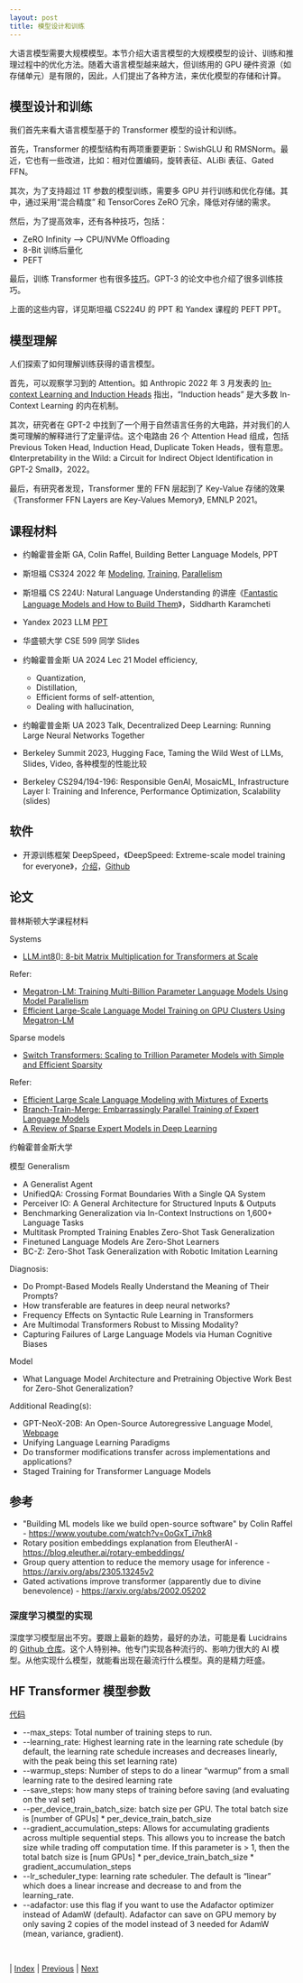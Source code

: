 ```yaml
---
layout: post
title: 模型设计和训练
---
```


大语言模型需要大规模模型。本节介绍大语言模型的大规模模型的设计、训练和推理过程中的优化方法。随着大语言模型越来越大，但训练用的 GPU 硬件资源（如存储单元）是有限的，因此，人们提出了各种方法，来优化模型的存储和计算。

## 模型设计和训练

我们首先来看大语言模型基于的 Transformer 模型的设计和训练。

首先，Transformer 的模型结构有两项重要更新：SwishGLU 和 RMSNorm。最近，它也有一些改进，比如：相对位置编码，旋转表征、ALiBi 表征、Gated FFN。

其次，为了支持超过 1T 参数的模型训练，需要多 GPU 并行训练和优化存储。其中，通过采用“混合精度” 和 TensorCores ZeRO 冗余，降低对存储的需求。

然后，为了提高效率，还有各种技巧，包括：
- ZeRO Infinity —> CPU/NVMe Offloading
- 8-Bit 训练后量化
- PEFT

最后，训练 Transformer 也有很多[技巧](https://arxiv.org/abs/1804.00247)。GPT-3 的论文中也介绍了很多训练技巧。

上面的这些内容，详见斯坦福 CS224U 的 PPT 和 Yandex 课程的 PEFT PPT。

## 模型理解

人们探索了如何理解训练获得的语言模型。

首先，可以观察学习到的 Attention。如 Anthropic 2022 年 3 月发表的 [In-context Learning and Induction Heads](https://transformer-circuits.pub/2022/in-context-learning-and-induction-heads/index.html) 指出，“Induction heads” 是大多数 In-Context Learning 的内在机制。

其次，研究者在 GPT-2 中找到了一个用于自然语言任务的大电路，并对我们的人类可理解的解释进行了定量评估。这个电路由 26 个 Attention Head 组成，包括 Previous Token Head, Induction Head, Duplicate Token Heads，很有意思。《Interpretability in the Wild: a Circuit for Indirect Object Identification in GPT-2 Small》，2022。

最后，有研究者发现，Transformer 里的 FFN 层起到了 Key-Value 存储的效果《Transformer FFN Layers are Key-Values Memory》, EMNLP 2021。

## 课程材料

- 约翰霍普金斯 GA, Colin Raffel, Building Better Language Models, PPT

- 斯坦福 CS324 2022 年 [Modeling](https://stanford-cs324.github.io/winter2022/lectures/modeling/), [Training](https://stanford-cs324.github.io/winter2022/lectures/training/), [Parallelism](https://stanford-cs324.github.io/winter2022/lectures/parallelism/)

- 斯坦福 CS 224U: Natural Language Understanding 的讲座《[Fantastic Language Models and How to Build Them](https://web.stanford.edu/class/cs224u/slides/sidd-fantastic-lms-cs224u.pdf)》，Siddharth Karamcheti

- Yandex 2023 LLM [PPT](https://drive.google.com/file/d/1IOx71suOn8uF_AbNrPhQxjnNNA5UGQY1/view?usp=share_link)

- 华盛顿大学 CSE 599 同学 Slides

- 约翰霍普金斯 UA 2024 Lec 21 Model efficiency,
    - Quantization,
    - Distillation,
    - Efficient forms of self-attention,
    - Dealing with hallucination,

- 约翰霍普金斯 UA 2023 Talk, Decentralized Deep Learning: Running Large Neural Networks Together

- Berkeley Summit 2023, Hugging Face, Taming the Wild West of LLMs, Slides, Video, 各种模型的性能比较

- Berkeley CS294/194-196: Responsible GenAI, MosaicML, Infrastructure Layer I: Training and Inference, Performance Optimization, Scalability (slides)

## 软件

- 开源训练框架 DeepSpeed，《DeepSpeed: Extreme-scale model training for everyone》，[介绍](https://www.microsoft.com/en-us/research/blog/deepspeed-extreme-scale-model-training-for-everyone/)，[Github](https://github.com/microsoft/DeepSpeed)

## 论文

普林斯顿大学课程材料

Systems
- [LLM.int8(): 8-bit Matrix Multiplication for Transformers at Scale](https://arxiv.org/pdf/2208.07339.pdf)

Refer:
- [Megatron-LM: Training Multi-Billion Parameter Language Models Using Model Parallelism](https://arxiv.org/pdf/1909.08053.pdf)
- [Efficient Large-Scale Language Model Training on GPU Clusters Using Megatron-LM](https://arxiv.org/pdf/2104.04473.pdf)

Sparse models
- [Switch Transformers: Scaling to Trillion Parameter Models with Simple and Efficient Sparsity](https://jmlr.org/papers/volume23/21-0998/21-0998.pdf)

Refer:
- [Efficient Large Scale Language Modeling with Mixtures of Experts](https://arxiv.org/pdf/2112.10684.pdf)
- [Branch-Train-Merge: Embarrassingly Parallel Training of Expert Language Models](https://arxiv.org/pdf/2208.03306.pdf)
- [A Review of Sparse Expert Models in Deep Learning](https://arxiv.org/pdf/2209.01667.pdf)

约翰霍普金斯大学

模型 Generalism
- A Generalist Agent
- UnifiedQA: Crossing Format Boundaries With a Single QA System
- Perceiver IO: A General Architecture for Structured Inputs & Outputs
- Benchmarking Generalization via In-Context Instructions on 1,600+ Language Tasks
- Multitask Prompted Training Enables Zero-Shot Task Generalization
- Finetuned Language Models Are Zero-Shot Learners
- BC-Z: Zero-Shot Task Generalization with Robotic Imitation Learning

Diagnosis:
- Do Prompt-Based Models Really Understand the Meaning of Their Prompts?
- How transferable are features in deep neural networks?
- Frequency Effects on Syntactic Rule Learning in Transformers
- Are Multimodal Transformers Robust to Missing Modality?
- Capturing Failures of Large Language Models via Human Cognitive Biases

Model
- What Language Model Architecture and Pretraining Objective Work Best for Zero-Shot Generalization?

Additional Reading(s):
- GPT-NeoX-20B: An Open-Source Autoregressive Language Model, [Webpage](https://arxiv.org/abs/2204.06745)
- Unifying Language Learning Paradigms
- Do transformer modifications transfer across implementations and applications?
- Staged Training for Transformer Language Models

## 参考

- "Building ML models like we build open-source software" by Colin Raffel - https://www.youtube.com/watch?v=0oGxT_i7nk8
- Rotary position embeddings explanation from EleutherAI - https://blog.eleuther.ai/rotary-embeddings/
- Group query attention to reduce the memory usage for inference - https://arxiv.org/abs/2305.13245v2
- Gated activations improve transformer (apparently due to divine benevolence) - https://arxiv.org/abs/2002.05202

### 深度学习模型的实现

深度学习模型层出不穷。要跟上最新的趋势，最好的办法，可能是看 Lucidrains 的 [Github 仓库](https://github.com/lucidrains)。这个人特别神。他专门实现各种流行的、影响力很大的 AI 模型。从他实现什么模型，就能看出现在最流行什么模型。真的是精力旺盛。

## HF Transformer 模型参数

[代码](https://github.com/huggingface/transformers/blob/v4.12.5/src/transformers/training_args.py)

- --max_steps: Total number of training steps to run.
- --learning_rate: Highest learning rate in the learning rate schedule (by default, the learning rate schedule increases and decreases linearly, with the peak being this set learning rate)
- --warmup_steps: Number of steps to do a linear “warmup” from a small learning rate to the desired learning rate
- --save_steps: how many steps of training before saving (and evaluating on the val set)
- --per_device_train_batch_size: batch size per GPU. The total batch size is [number of GPUs] * per_device_train_batch_size
- --gradient_accumulation_steps: Allows for accumulating gradients across multiple sequential steps. This allows you to increase the batch size while trading off computation time. If this parameter is > 1, then the total batch size is [num GPUs] * per_device_train_batch_size * gradient_accumulation_steps
- --lr_scheduler_type: learning rate scheduler. The default is “linear” which does a linear increase and decrease to and from the learning_rate.
- --adafactor: use this flag if you want to use the Adafactor optimizer instead of AdamW (default). Adafactor can save on GPU memory by only saving 2 copies of the model instead of 3 needed for AdamW (mean, variance, gradient).

<br/>

| [Index](./) | [Previous](1-13-rlhf) | [Next](2-7-data)

